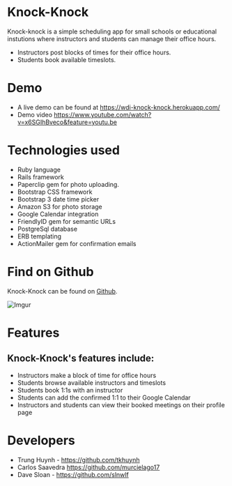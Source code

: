 # Knock-Knock

Knock-knock is a simple scheduling app for small schools or educational instutions where instructors and students can manage their office hours.

- Instructors post blocks of times for their office hours.
- Students book available timeslots.

# Demo

- A live demo can be found at <https://wdi-knock-knock.herokuapp.com/>
- Demo video <https://www.youtube.com/watch?v=x6SGIhBveco&feature=youtu.be>

# Technologies used

- Ruby language 
- Rails framework 
- Paperclip gem for photo uploading.  
- Bootstrap CSS framework 
- Bootstrap 3 date time picker 
- Amazon S3 for photo storage  
- Google Calendar integration 
- FriendlyID gem for semantic URLs  
- PostgreSql database 
- ERB templating 
- ActionMailer gem for confirmation emails
 

# Find on Github
Knock-Knock can be found on [Github](https://github.com/tkhuynh/knock_knock).

![Imgur](http://i.imgur.com/g8OPkDf.jpg)

# Features

## Knock-Knock's features include:


- Instructors make a block of time for office hours
- Students browse available instructors and timeslots
- Students book 1:1s with an instructor
- Students can add the confirmed 1:1 to their Google Calendar
- Instructors and students can view their booked meetings on their profile page


# Developers


- Trung Huynh - <https://github.com/tkhuynh>
- Carlos Saavedra <https://github.com/murcielago17>
- Dave Sloan - <https://github.com/slnwlf>

 



